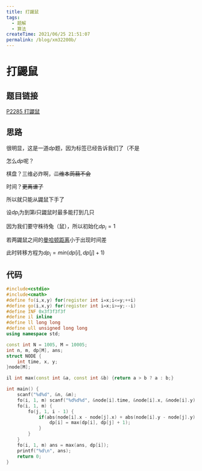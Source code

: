 ```yaml
---
title: 打鼹鼠
tags:
  - 题解
  - 算法
createTime: 2021/06/25 21:51:07
permalink: /blog/xm32200b/
---
```


# 打鼹鼠

## 题目链接

[P2285 打鼹鼠](https://www.luogu.com.cn/problem/P2285)

## 思路

很明显，这是一道$dp$题，因为标签已经告诉我们了（不是

怎么$dp$呢？

棋盘？三维必炸啊，~~二维本蒟蒻不会~~

时间？~~更离谱了~~

所以就只能从鼹鼠下手了

设$dp_i$为到第$i$只鼹鼠时最多能打到几只

因为我们要守株待兔（鼠），所以初始化$dp_i=1$

若两鼹鼠之间的[曼哈顿距离](https://baike.baidu.com/item/曼哈顿距离/743092?fr=aladdin)小于出现时间差

此时转移方程为$dp_i=min(dp[i],dp[j]+1)$

## 代码

```c++
#include<cstdio>
#include<cmath>
#define fo(i,x,y) for(register int i=x;i<=y;++i)
#define go(i,x,y) for(register int i=x;i>=y;--i)
#define INF 0x3f3f3f3f
#define il inline
#define ll long long
#define ull unsigned long long
using namespace std;

const int N = 1005, M = 10005;
int n, m, dp[M], ans;
struct NODE {
	int time, x, y;
}node[M];

il int max(const int &a, const int &b) {return a > b ? a : b;}

int main() {
	scanf("%d%d", &n, &m);
	fo(i, 1, m) scanf("%d%d%d", &node[i].time, &node[i].x, &node[i].y), dp[i] = 1;
	fo(i, 1, m) {
		fo(j, 1, i - 1) {
			if(abs(node[i].x - node[j].x) + abs(node[i].y - node[j].y) <= abs(node[i].time - node[j].time)) {
				dp[i] = max(dp[i], dp[j] + 1);
			}
		}
	}
	fo(i, 1, m) ans = max(ans, dp[i]);
	printf("%d\n", ans);
	return 0;
}
```
